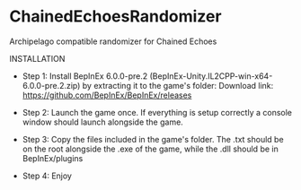 # ChainedEchoesRandomizer
Archipelago compatible randomizer for Chained Echoes

INSTALLATION

- Step 1: Install BepInEx 6.0.0-pre.2 (BepInEx-Unity.IL2CPP-win-x64-6.0.0-pre.2.zip) by extracting it to the game's folder:
	Download link: https://github.com/BepInEx/BepInEx/releases

- Step 2: Launch the game once. If everything is setup correctly a console window should launch alongside the game.

- Step 3: Copy the files included in the game's folder. The .txt should be on the root alongside the .exe of the game, while the .dll should be in BepInEx/plugins

- Step 4: Enjoy